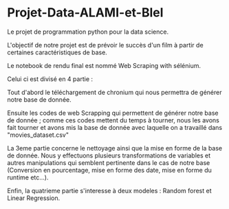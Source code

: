 # Projet-Data-ALAMI-et-Blel
Le projet de programmation python pour la data science.

L'objectif de notre projet est de prévoir le succès d'un film à partir de certaines caractéristiques de base. 

Le notebook de rendu final est nommé Web Scraping with sélénium.

Celui ci est divisé en 4 partie : 

Tout d'abord le téléchargement de chronium qui nous permettra de générer notre base de donnée. 

Ensuite les codes de web Scrapping qui permettent de générer notre base de donnée ; comme ces codes mettent du temps à tourner, nous les avons fait tourner et avons mis la base de donnée avec laquelle on a travaillé dans "movies_dataset.csv" 

La 3eme partie concerne le nettoyage ainsi que la mise en forme de la base de donnée. Nous y effectuons plusieurs transformations de variables et autres manipulations qui semblent pertinente dans le cas de notre base (Conversion en pourcentage, mise en forme des date, mise en forme du runtime etc...).

Enfin, la quatrieme partie s'interesse à deux modeles : Random forest et Linear Regression.






